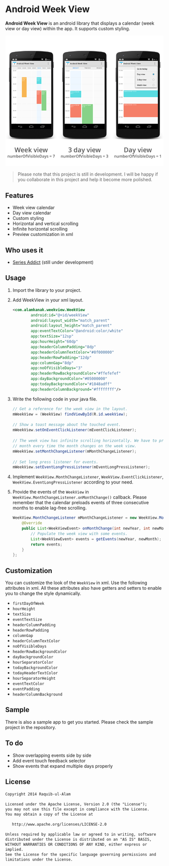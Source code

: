Android Week View
=================

**Android Week View** is an android library that displays a calendar (week view or day view) within the app. It supports custom styling.

![](images/screen-shot.png)

> Please note that this project is still in development. I will be happy if you collaborate in this project and help it become more polished.

Features
------------

* Week view calendar
* Day view calendar
* Custom styling
* Horizontal and vertical scrolling
* Infinite horizontal scrolling
* Preview customization in xml

Who uses it
---------------

* [Series Addict](http://seriesaddict.april-shower.com) (still under development)

Usage
---------

1. Import the library to your project.

2. Add WeekView in your xml layout.

    ```xml
    <com.alamkanak.weekview.WeekView
            android:id="@+id/weekView"
            android:layout_width="match_parent"
            android:layout_height="match_parent"
            app:eventTextColor="@android:color/white"
            app:textSize="12sp"
            app:hourHeight="60dp"
            app:headerColumnPadding="8dp"
            app:headerColumnTextColor="#8f000000"
            app:headerRowPadding="12dp"
            app:columnGap="8dp"
            app:noOfVisibleDays="3"
            app:headerRowBackgroundColor="#ffefefef"
            app:dayBackgroundColor="#05000000"
            app:todayBackgroundColor="#1848adff"
            app:headerColumnBackground="#ffffffff"/>
    ```

3. Write the following code in your java file.

    ```java
    // Get a reference for the week view in the layout.
    mWeekView = (WeekView) findViewById(R.id.weekView);

    // Show a toast message about the touched event.
    mWeekView.setOnEventClickListener(mEventClickListener);

    // The week view has infinite scrolling horizontally. We have to provide the events of a
    // month every time the month changes on the week view.
    mWeekView.setMonthChangeListener(mMonthChangeListener);

    // Set long press listener for events.
    mWeekView.setEventLongPressListener(mEventLongPressListener);
    ```

4. Implement `WeekView.MonthChangeListener`, `WeekView.EventClickListener`, `WeekView.EventLongPressListener` according to your need.

5. Provide the events of the `WeekView` in `WeekView.MonthChangeListener.onMonthChange()` callback. Please remember that the calendar preloads events of three consecutive months to enable lag-free scrolling.

    ```java
    WeekView.MonthChangeListener mMonthChangeListener = new WeekView.MonthChangeListener() {
        @Override
        public List<WeekViewEvent> onMonthChange(int newYear, int newMonth) {
            // Populate the week view with some events.
            List<WeekViewEvent> events = getEvents(newYear, newMonth);
            return events;
        }
    };
    ```

Customization
-------------------

You can customize the look of the `WeekView` in xml. Use the following attributes in xml. All these attributes also have getters and setters to enable you to change the style dynamically.

- `firstDayOfWeek`  
- `hourHeight`
- `textSize`
- `eventTextSize`
- `headerColumnPadding`
- `headerRowPadding`
- `columnGap`
- `headerColumnTextColor`
- `noOfVisibleDays`
- `headerRowBackgroundColor`
- `dayBackgroundColor`
- `hourSeparatorColor`
- `todayBackgroundColor`
- `todayHeaderTextColor`
- `hourSeparatorHeight`
- `eventTextColor`
- `eventPadding`
- `headerColumnBackground`

Sample
----------

There is also a sample app to get you started. Please check the sample project in the repository.

To do
-------

* Show overlapping events side by side
* Add event touch feedback selector
* Show events that expand multiple days properly

License
----------

    Copyright 2014 Raquib-ul-Alam

    Licensed under the Apache License, Version 2.0 (the "License");
    you may not use this file except in compliance with the License.
    You may obtain a copy of the License at

       http://www.apache.org/licenses/LICENSE-2.0

    Unless required by applicable law or agreed to in writing, software
    distributed under the License is distributed on an "AS IS" BASIS,
    WITHOUT WARRANTIES OR CONDITIONS OF ANY KIND, either express or implied.
    See the License for the specific language governing permissions and
    limitations under the License.
